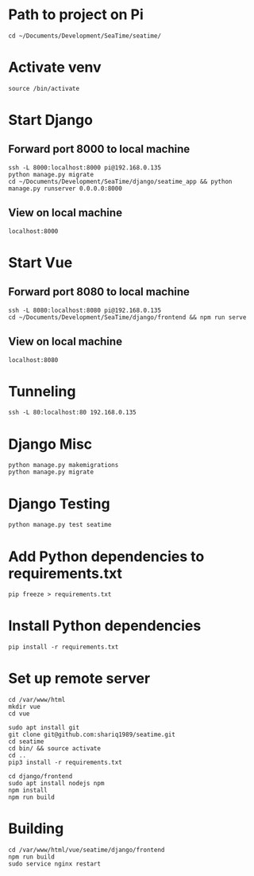 # Path to project on Pi
	cd ~/Documents/Development/SeaTime/seatime/        
# Activate venv
	source /bin/activate

# Start Django
## Forward port 8000 to local machine
	ssh -L 8000:localhost:8000 pi@192.168.0.135
	python manage.py migrate
	cd ~/Documents/Development/SeaTime/django/seatime_app && python manage.py runserver 0.0.0.0:8000
## View on local machine
	localhost:8000

# Start Vue
## Forward port 8080 to local machine
	ssh -L 8080:localhost:8080 pi@192.168.0.135
	cd ~/Documents/Development/SeaTime/django/frontend && npm run serve
## View on local machine
	localhost:8080
# Tunneling
	ssh -L 80:localhost:80 192.168.0.135
# Django Misc
	python manage.py makemigrations
	python manage.py migrate
# Django Testing
	python manage.py test seatime
# Add Python dependencies to requirements.txt
	pip freeze > requirements.txt
# Install Python dependencies
	pip install -r requirements.txt
	
# Set up remote server
	cd /var/www/html
	mkdir vue
	cd vue

	sudo apt install git
	git clone git@github.com:shariq1989/seatime.git	
	cd seatime
	cd bin/ && source activate
	cd ..
	pip3 install -r requirements.txt

	cd django/frontend
	sudo apt install nodejs npm
	npm install
	npm run build
	
# Building
	cd /var/www/html/vue/seatime/django/frontend
	npm run build
	sudo service nginx restart
